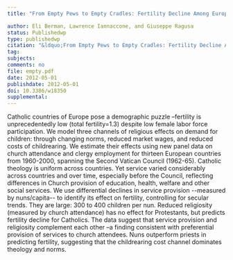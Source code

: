 ```yaml
---
title: "From Empty Pews to Empty Cradles: Fertility Decline Among European Catholics"

author: Eli Berman, Lawrence Iannaccone, and Giuseppe Ragusa
status: Publishedwp
type: publishedwp
citation: "&ldquo;From Empty Pews to Empty Cradles: Fertility Decline Among European Catholics.&rdquo; NBER Working Paper, No. 18350"
tag:
subjects:
comments: no
file: empty.pdf
date: 2012-05-01
publishdate: 2012-05-01
doi: 10.3386/w18350
supplemental: 
---
```


Catholic countries of Europe pose a demographic puzzle –fertility is unprecedentedly low (total fertility$=$1.3) despite low female labor force participation. We model three channels of religious effects on demand for children: through changing norms, reduced market wages, and reduced costs of childrearing. We estimate their effects using new panel data on church attendance and clergy employment for thirteen European countries from 1960-2000, spanning the Second Vatican Council (1962-65). Catholic theology is uniform across countries. Yet service varied considerably across countries and over time, especially before the Council, reflecting differences in Church provision of education, health, welfare and other social services. We use differential declines in service provision --measured by nuns/capita-- to identify its effect on fertility, controlling for secular trends. They are large: 300 to 400 children per nun. Reduced religiosity (measured by church attendance) has no effect for Protestants, but predicts fertility decline for Catholics. The data suggest that service provision and religiosity complement each other –a finding consistent with preferential provision of services to church attendees. Nuns outperform priests in predicting fertility, suggesting that the childrearing cost channel dominates theology and norms.